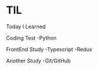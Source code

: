 # TIL
Today I Learned

Coding Test
-Python

FrontEnd Study
-Typescript
-Redux

Another Study
-Git/GitHub